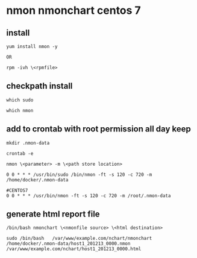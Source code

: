 # nmon nmonchart centos 7


## install
````
yum install nmon -y

OR

rpm -ivh \<rpmfile>
````

## checkpath install 

````
which sudo 

which nmon
````

## add to crontab with root permission all day keep
````
mkdir .nmon-data

crontab -e

nmon \<parameter> -m \<path store location>

0 0 * * * /usr/bin/sudo /bin/nmon -ft -s 120 -c 720 -m /home/docker/.nmon-data

#CENTOS7
0 0 * * * /usr/bin/nmon -ft -s 120 -c 720 -m /root/.nmon-data
````

## generate html report file
````
/bin/bash nmonchart \<nmonfile source> \<html destination>

sudo /bin/bash   /var/www/example.com/nchart/nmonchart   /home/docker/.nmon-data/host1_201213_0000.nmon    /var/www/example.com/nchart/host1_201213_0000.html
````
